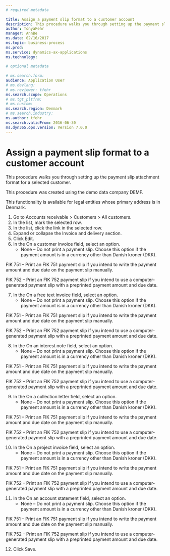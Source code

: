 ```yaml
--- 
# required metadata 
 
title: Assign a payment slip format to a customer account
description: This procedure walks you through setting up the payment slip attachment format for a selected customer.This procedure was created using the demo data company DEMF. This functionality is available for legal entities whose primary address is in Denmark. 
author: TonyaFehr 
manager: AnnBe 
ms.date: 02/16/2017
ms.topic: business-process 
ms.prod:  
ms.service: dynamics-ax-applications 
ms.technology:  
 
# optional metadata 
 
# ms.search.form:   
audience: Application User 
# ms.devlang:  
# ms.reviewer: tfehr 
ms.search.scope: Operations 
# ms.tgt_pltfrm:  
# ms.custom:  
ms.search.region: Denmark
# ms.search.industry: 
ms.author: tfehr 
ms.search.validFrom: 2016-06-30 
ms.dyn365.ops.version: Version 7.0.0 
---
```


# Assign a payment slip format to a customer account

This procedure walks you through setting up the payment slip attachment format for a selected customer.
This procedure was created using the demo data company DEMF. 
This functionality is available for legal entities whose primary address is in Denmark.

1. Go to Accounts receivable > Customers > All customers.
2. In the list, mark the selected row.
3. In the list, click the link in the selected row.
4. Expand or collapse the Invoice and delivery section.
5. Click Edit.
6. In the On a customer invoice field, select an option.
    * None – Do not print a payment slip. Choose this option if the payment amount is in a currency other than Danish kroner (DKK). 
FIK 751 – Print an FIK 751 payment slip if you intend to write the payment amount and due date on the payment slip manually. 
FIK 752 – Print an FIK 752 payment slip if you intend to use a computer-generated payment slip with a preprinted payment amount and due date. 

7. In the On a free text invoice field, select an option.
    * None – Do not print a payment slip. Choose this option if the payment amount is in a currency other than Danish kroner (DKK). 
FIK 751 – Print an FIK 751 payment slip if you intend to write the payment amount and due date on the payment slip manually. 
FIK 752 – Print an FIK 752 payment slip if you intend to use a computer-generated payment slip with a preprinted payment amount and due date. 

8. In the On an interest note field, select an option.
    * None – Do not print a payment slip. Choose this option if the payment amount is in a currency other than Danish kroner (DKK). 
FIK 751 – Print an FIK 751 payment slip if you intend to write the payment amount and due date on the payment slip manually. 
FIK 752 – Print an FIK 752 payment slip if you intend to use a computer-generated payment slip with a preprinted payment amount and due date. 

9. In the On a collection letter field, select an option.
    * None – Do not print a payment slip. Choose this option if the payment amount is in a currency other than Danish kroner (DKK). 
FIK 751 – Print an FIK 751 payment slip if you intend to write the payment amount and due date on the payment slip manually. 
FIK 752 – Print an FIK 752 payment slip if you intend to use a computer-generated payment slip with a preprinted payment amount and due date. 

10. In the On a project invoice field, select an option.
    * None – Do not print a payment slip. Choose this option if the payment amount is in a currency other than Danish kroner (DKK). 
FIK 751 – Print an FIK 751 payment slip if you intend to write the payment amount and due date on the payment slip manually. 
FIK 752 – Print an FIK 752 payment slip if you intend to use a computer-generated payment slip with a preprinted payment amount and due date. 

11. In the On an account statement field, select an option.
    * None – Do not print a payment slip. Choose this option if the payment amount is in a currency other than Danish kroner (DKK). 
FIK 751 – Print an FIK 751 payment slip if you intend to write the payment amount and due date on the payment slip manually. 
FIK 752 – Print an FIK 752 payment slip if you intend to use a computer-generated payment slip with a preprinted payment amount and due date. 

12. Click Save.

